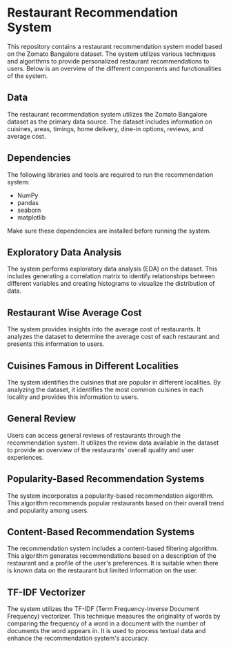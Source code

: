 # Restaurant Recommendation System

This repository contains a restaurant recommendation system model based on the Zomato Bangalore dataset. The system utilizes various techniques and algorithms to provide personalized restaurant recommendations to users. Below is an overview of the different components and functionalities of the system.

## Data

The restaurant recommendation system utilizes the Zomato Bangalore dataset as the primary data source. The dataset includes information on cuisines, 
areas, timings, home delivery, dine-in options, reviews, and average cost.

## Dependencies

The following libraries and tools are required to run the recommendation system:
- NumPy
- pandas
- seaborn
- matplotlib

Make sure these dependencies are installed before running the system.

## Exploratory Data Analysis

The system performs exploratory data analysis (EDA) on the dataset. This includes generating a correlation matrix to identify relationships between 
different variables and creating histograms to visualize the distribution of data.

## Restaurant Wise Average Cost

The system provides insights into the average cost of restaurants. It analyzes the dataset to determine the average cost of each restaurant and 
presents this information to users.

## Cuisines Famous in Different Localities

The system identifies the cuisines that are popular in different localities. By analyzing the dataset, it identifies the most common cuisines in each locality and provides this information to users.

## General Review

Users can access general reviews of restaurants through the recommendation system. It utilizes the review data available in the dataset to provide an 
overview of the restaurants' overall quality and user experiences.

## Popularity-Based Recommendation Systems

The system incorporates a popularity-based recommendation algorithm. This algorithm recommends popular restaurants based on their overall trend and 
popularity among users.

## Content-Based Recommendation Systems

The recommendation system includes a content-based filtering algorithm. This algorithm generates recommendations based on a description of the restaurant 
and a profile of the user's preferences. It is suitable when there is known data on the restaurant but limited information on the user.

## TF-IDF Vectorizer

The system utilizes the TF-IDF (Term Frequency-Inverse Document Frequency) vectorizer. This technique measures the originality of words by comparing the 
frequency of a word in a document with the number of documents the word appears in. It is used to process textual data and enhance the recommendation system's accuracy.
